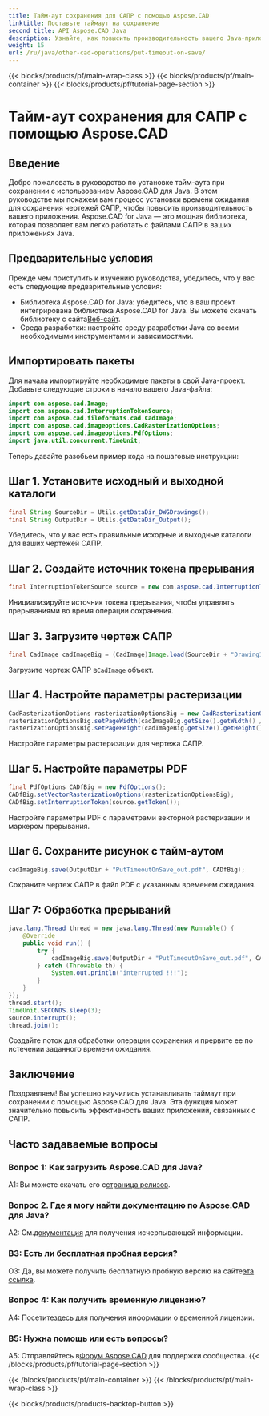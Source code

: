 ```yaml
---
title: Тайм-аут сохранения для САПР с помощью Aspose.CAD
linktitle: Поставьте таймаут на сохранение
second_title: API Aspose.CAD Java
description: Узнайте, как повысить производительность вашего Java-приложения с помощью Aspose.CAD. Установите тайм-аут для сохранения чертежей САПР. Следуйте нашему пошаговому руководству.
weight: 15
url: /ru/java/other-cad-operations/put-timeout-on-save/
---
```


{{< blocks/products/pf/main-wrap-class >}}
{{< blocks/products/pf/main-container >}}
{{< blocks/products/pf/tutorial-page-section >}}

# Тайм-аут сохранения для САПР с помощью Aspose.CAD

## Введение

Добро пожаловать в руководство по установке тайм-аута при сохранении с использованием Aspose.CAD для Java. В этом руководстве мы покажем вам процесс установки времени ожидания для сохранения чертежей САПР, чтобы повысить производительность вашего приложения. Aspose.CAD for Java — это мощная библиотека, которая позволяет вам легко работать с файлами САПР в ваших приложениях Java.

## Предварительные условия

Прежде чем приступить к изучению руководства, убедитесь, что у вас есть следующие предварительные условия:
-  Библиотека Aspose.CAD for Java: убедитесь, что в ваш проект интегрирована библиотека Aspose.CAD for Java. Вы можете скачать библиотеку с сайта[Веб-сайт](https://releases.aspose.com/cad/java/).
- Среда разработки: настройте среду разработки Java со всеми необходимыми инструментами и зависимостями.

## Импортировать пакеты

Для начала импортируйте необходимые пакеты в свой Java-проект. Добавьте следующие строки в начало вашего Java-файла:

```java
import com.aspose.cad.Image;
import com.aspose.cad.InterruptionTokenSource;
import com.aspose.cad.fileformats.cad.CadImage;
import com.aspose.cad.imageoptions.CadRasterizationOptions;
import com.aspose.cad.imageoptions.PdfOptions;
import java.util.concurrent.TimeUnit;
```

Теперь давайте разобьем пример кода на пошаговые инструкции:

## Шаг 1. Установите исходный и выходной каталоги

```java
final String SourceDir = Utils.getDataDir_DWGDrawings();
final String OutputDir = Utils.getDataDir_Output();
```

Убедитесь, что у вас есть правильные исходные и выходные каталоги для ваших чертежей САПР.

## Шаг 2. Создайте источник токена прерывания

```java
final InterruptionTokenSource source = new com.aspose.cad.InterruptionTokenSource();
```

Инициализируйте источник токена прерывания, чтобы управлять прерываниями во время операции сохранения.

## Шаг 3. Загрузите чертеж САПР

```java
final CadImage cadImageBig = (CadImage)Image.load(SourceDir + "Drawing11.dwg");
```

 Загрузите чертеж САПР в`CadImage` объект.

## Шаг 4. Настройте параметры растеризации

```java
CadRasterizationOptions rasterizationOptionsBig = new CadRasterizationOptions();
rasterizationOptionsBig.setPageWidth(cadImageBig.getSize().getWidth() / 2);
rasterizationOptionsBig.setPageHeight(cadImageBig.getSize().getHeight() / 2);
```

Настройте параметры растеризации для чертежа САПР.

## Шаг 5. Настройте параметры PDF

```java
final PdfOptions CADfBig = new PdfOptions();
CADfBig.setVectorRasterizationOptions(rasterizationOptionsBig);
CADfBig.setInterruptionToken(source.getToken());
```

Настройте параметры PDF с параметрами векторной растеризации и маркером прерывания.

## Шаг 6. Сохраните рисунок с тайм-аутом

```java
cadImageBig.save(OutputDir + "PutTimeoutOnSave_out.pdf", CADfBig);
```

Сохраните чертеж САПР в файл PDF с указанным временем ожидания.

## Шаг 7: Обработка прерываний

```java
java.lang.Thread thread = new java.lang.Thread(new Runnable() {
    @Override
    public void run() {
        try {
            cadImageBig.save(OutputDir + "PutTimeoutOnSave_out.pdf", CADfBig);
        } catch (Throwable th) {
            System.out.println("interrupted !!!");
        }
    }
});
thread.start();
TimeUnit.SECONDS.sleep(3);
source.interrupt();
thread.join();
```

Создайте поток для обработки операции сохранения и прервите ее по истечении заданного времени ожидания.

## Заключение

Поздравляем! Вы успешно научились устанавливать таймаут при сохранении с помощью Aspose.CAD для Java. Эта функция может значительно повысить эффективность ваших приложений, связанных с САПР.

## Часто задаваемые вопросы

### Вопрос 1: Как загрузить Aspose.CAD для Java?

 A1: Вы можете скачать его с[страница релизов](https://releases.aspose.com/cad/java/).

### Вопрос 2. Где я могу найти документацию по Aspose.CAD для Java?

 A2: См.[документация](https://reference.aspose.com/cad/java/) для получения исчерпывающей информации.

### В3: Есть ли бесплатная пробная версия?

О3: Да, вы можете получить бесплатную пробную версию на сайте[эта ссылка](https://releases.aspose.com/).

### Вопрос 4: Как получить временную лицензию?

 А4: Посетите[здесь](https://purchase.aspose.com/temporary-license/) для получения информации о временной лицензии.

### В5: Нужна помощь или есть вопросы?

 A5: Отправляйтесь в[Форум Aspose.CAD](https://forum.aspose.com/c/cad/19) для поддержки сообщества.
{{< /blocks/products/pf/tutorial-page-section >}}

{{< /blocks/products/pf/main-container >}}
{{< /blocks/products/pf/main-wrap-class >}}

{{< blocks/products/products-backtop-button >}}
